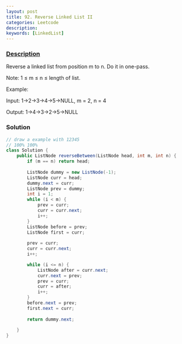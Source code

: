 ```yaml
---
layout: post
title: 92. Reverse Linked List II
categories: Leetcode
description: 
keywords: [LinkedList]
---
```

### [Description]()

Reverse a linked list from position m to n. Do it in one-pass.

Note: 1 ≤ m ≤ n ≤ length of list.

Example:

Input: 1->2->3->4->5->NULL, m = 2, n = 4

Output: 1->4->3->2->5->NULL

### Solution


```java
// draw a example with 12345
// 100% 100%
class Solution {
    public ListNode reverseBetween(ListNode head, int m, int n) {
        if (m == n) return head;
        
        ListNode dummy = new ListNode(-1);
        ListNode curr = head;
        dummy.next = curr;
        ListNode prev = dummy;
        int i = 1;
        while (i < m) {
            prev = curr;
            curr = curr.next;
            i++;
        }
        ListNode before = prev;
        ListNode first = curr;
        
        prev = curr;
        curr = curr.next;
        i++;

        while (i <= n) {
            ListNode after = curr.next;
            curr.next = prev;
            prev = curr;
            curr = after;
            i++;
        }
        before.next = prev;
        first.next = curr;
        
        return dummy.next;
        
    }
}
```
